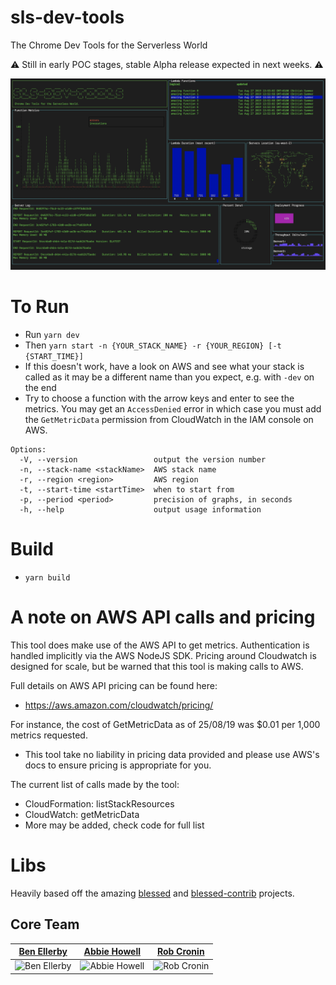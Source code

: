 # sls-dev-tools
The Chrome Dev Tools for the Serverless World

⚠ Still in early POC stages, stable Alpha release expected in next weeks. ⚠

![demo](./demo.png)

# To Run

- Run `yarn dev`
- Then `yarn start -n {YOUR_STACK_NAME} -r {YOUR_REGION} [-t {START_TIME}]`
- If this doesn't work, have a look on AWS and see what your stack is called as it may be a different name than you expect, e.g. with `-dev` on the end
- Try to choose a function with the arrow keys and enter to see the metrics. You may get an `AccessDenied` error in which case you must add the `GetMetricData` permission from CloudWatch in the IAM console on AWS.

```
Options:
  -V, --version                 output the version number
  -n, --stack-name <stackName>  AWS stack name
  -r, --region <region>         AWS region
  -t, --start-time <startTime>  when to start from
  -p, --period <period>         precision of graphs, in seconds
  -h, --help                    output usage information
```

# Build

- `yarn build`

# A note on AWS API calls and pricing

This tool does make use of the AWS API to get metrics. Authentication is handled implicitly via the AWS NodeJS SDK. Pricing around Cloudwatch is designed for scale, but be warned that this tool is making calls to AWS.

Full details on AWS API pricing can be found here:
- https://aws.amazon.com/cloudwatch/pricing/

For instance, the cost of GetMetricData as of 25/08/19 was $0.01 per 1,000 metrics requested.
- This tool take no liability in pricing data provided and please use AWS's docs to ensure pricing is appropriate for you.

The current list of calls made by the tool:

- CloudFormation: listStackResources
- CloudWatch: getMetricData
- More may be added, check code for full list


# Libs

Heavily based off the amazing [blessed](https://github.com/chjj/blessed) and [blessed-contrib](https://github.com/yaronn/blessed-contrib) projects.

## Core Team

| [Ben Ellerby](https://github.com/BenEllerby) | [Abbie Howell](https://github.com/abbiehowell) | [Rob Cronin](https://github.com/robcronin) |
|---|---|---|
| ![Ben Ellerby](https://avatars2.githubusercontent.com/u/11080984?s=150) | ![Abbie Howell](https://avatars3.githubusercontent.com/u/41898453?s=150) | ![Rob Cronin](https://avatars3.githubusercontent.com/u/32868346?s=150) |
